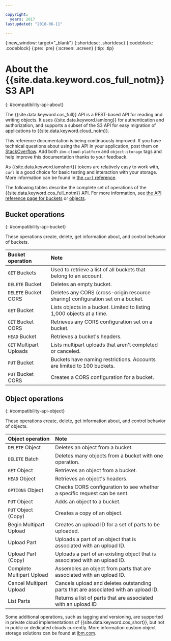 ```yaml
---

copyright:
  years: 2017
lastupdated: "2018-06-11"

---
```

{:new_window: target="_blank"}
{:shortdesc: .shortdesc}
{:codeblock: .codeblock}
{:pre: .pre}
{:screen: .screen}
{:tip: .tip}

# About the {{site.data.keyword.cos_full_notm}} S3 API
{: #compatibility-api-about}

The {{site.data.keyword.cos_full}} API is a REST-based API for reading and writing objects. It uses {{site.data.keyword.iamlong}} for authentication and authorization, and supports a subset of the S3 API for easy migration of applications to {{site.data.keyword.cloud_notm}}.

This reference documentation is being continuously improved. If you have technical questions about using the API in your application, post them on [StackOverflow](https://stackoverflow.com/). Add both `ibm-cloud-platform` and `object-storage` tags and help improve this documentation thanks to your feedback.

As {{site.data.keyword.iamshort}} tokens are relatively easy to work with, `curl` is a good choice for basic testing and interaction with your storage. More information can be found in [the `curl` reference](/docs/services/cloud-object-storage/cli/curl.html).

The following tables describe the complete set of operations of the {{site.data.keyword.cos_full_notm}} API. For more information, see [the API reference page for buckets](/docs/services/cloud-object-storage/api-reference/api-reference-buckets.html) or [objects](/docs/services/cloud-object-storage/api-reference/api-reference-objects.html).


## Bucket operations
{: #compatibility-api-bucket}

These operations create, delete, get information about, and control behavior of buckets.

| Bucket operation        | Note                                                                            |
|:------------------------|:--------------------------------------------------------------------------------|
| `GET` Buckets           | Used to retrieve a list of all buckets that belong to an account.                 |
| `DELETE` Bucket         | Deletes an empty bucket.                                                        |
| `DELETE` Bucket CORS    | Deletes any CORS (cross-origin resource sharing) configuration set on a bucket.        |
| `GET` Bucket            | Lists objects in a bucket. Limited to listing 1,000 objects at a time. |
| `GET` Bucket CORS       | Retrieves any CORS configuration set on a bucket.      |
| `HEAD` Bucket           | Retrieves a bucket's headers.                                                   |
| `GET` Multipart Uploads | Lists multipart uploads that aren't completed or canceled.               |
| `PUT` Bucket            | Buckets have naming restrictions. Accounts are limited to 100 buckets.          |
| `PUT` Bucket CORS       | Creates a CORS configuration for a bucket.             |


## Object operations
{: #compatibility-api-object}

These operations create, delete, get information about, and control behavior of objects.

| Object operation          | Note                                                                      |
|:--------------------------|:--------------------------------------------------------------------------|
| `DELETE` Object           | Deletes an object from a bucket.                                          |
| `DELETE` Batch | Deletes many objects from a bucket with one operation.                                   |
| `GET` Object              | Retrieves an object from a bucket.                                        |
| `HEAD` Object             | Retrieves an object's headers.                                            |
| `OPTIONS` Object          | Checks CORS configuration to see whether a specific request can be sent.       |
| `PUT` Object              | Adds an object to a bucket.                                               |
| `PUT` Object (Copy)       | Creates a copy of an object.                                              |
| Begin Multipart Upload | Creates an upload ID for a set of parts to be uploaded.             |
| Upload Part               | Uploads a part of an object that is associated with an upload ID.                 |
| Upload Part (Copy)        | Uploads a part of an existing object that is associated with an upload ID.        |
| Complete Multipart Upload | Assembles an object from parts that are associated with an upload ID.              |
| Cancel Multipart Upload    | Cancels upload and deletes outstanding parts that are associated with an upload ID. |
| List Parts                | Returns a list of parts that are associated with an upload ID                      |


Some additional operations, such as tagging and versioning, are supported in private cloud implementations of {{site.data.keyword.cos_short}}, but not in public or dedicated clouds currently. More information custom object storage solutions can be found at [ibm.com](https://www.ibm.com/cloud-computing/products/storage/object-storage/cloud/).
